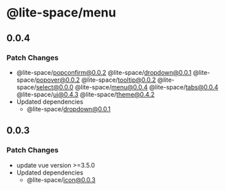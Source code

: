 # @lite-space/menu

## 0.0.4

### Patch Changes

- @lite-space/popconfirm@0.0.2
  @lite-space/dropdown@0.0.1
  @lite-space/popover@0.0.2
  @lite-space/tooltip@0.0.2
  @lite-space/select@0.0.0
  @lite-space/menu@0.0.4
  @lite-space/tabs@0.0.4
  @lite-space/ui@0.4.3
  @lite-space/theme@0.4.2
- Updated dependencies
  - @lite-space/dropdown@0.0.1

## 0.0.3

### Patch Changes

- update vue version >=3.5.0
- Updated dependencies
  - @lite-space/icon@0.0.3
